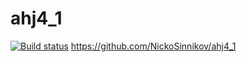 # ahj4_1
[![Build status](https://ci.appveyor.com/api/projects/status/scimacn66ywtv3e9?svg=true)](https://ci.appveyor.com/project/NickoSinnikov/ahj4-1)
https://github.com/NickoSinnikov/ahj4_1
